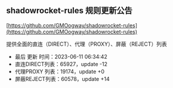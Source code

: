 ## shadowrocket-rules 规则更新公告

[https://github.com/GMOogway/shadowrocket-rules](https://github.com/GMOogway/shadowrocket-rules)

提供全面的直连（DIRECT）、代理（PROXY）、屏蔽（REJECT）列表
- 最后 更新 时间：2023-06-11 06:34:42
- 直连DIRECT列表：65927，update -12
- 代理PROXY 列表：19174，update +0
- 屏蔽REJECT列表：60578，update +14